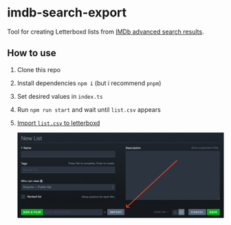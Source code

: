 # imdb-search-export

Tool for creating Letterboxd lists from [IMDb advanced search results](https://www.imdb.com/search/title/).

## How to use

1. Clone this repo
2. Install dependencies `npm i` (but i recommend `pnpm`)
3. Set desired values in `index.ts`
4. Run `npm run start` and wait until `list.csv` appears
5. [Import `list.csv` to letterboxd](https://letterboxd.com/list/new/)

   ![](./screenshot.png)
